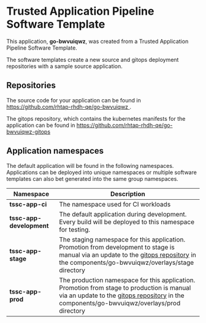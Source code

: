 # Trusted Application Pipeline Software Template

This application, **go-bwvuiqwz**, was created from a Trusted Application Pipeline Software Template.

The software templates create a new source and gitops deployment repositories with a sample source application. 

## Repositories

The source code for your application can be found in [https://github.com/rhtap-rhdh-qe/go-bwvuiqwz ](https://github.com/rhtap-rhdh-qe/go-bwvuiqwz ).
 
The gitops repository, which contains the kubernetes manifests for the application can be found in 
[https://github.com/rhtap-rhdh-qe/go-bwvuiqwz-gitops ](https://github.com/rhtap-rhdh-qe/go-bwvuiqwz-gitops ) 

## Application namespaces 

The default application will be found in the following namespaces. Applications can be deployed into unique namespaces or multiple software templates can also bet generated into the same group namespaces.  

|  Namespace   |  Description   |  
| -------- | -------- |
| **tssc-app-ci** | The namespace used for CI workloads |
| **tssc-app-development** | The default application during development. Every build will be deployed to this namespace for testing. |
| **tssc-app-stage** | The staging namespace for this application. Promotion from development to stage is manual via an update to the [gitops repository](https://github.com/rhtap-rhdh-qe/go-bwvuiqwz-gitops ) in the components/go-bwvuiqwz/overlays/stage directory |
| **tssc-app-prod** | The production namespace for this application. Promotion from stage to production is manual via an update to the [gitops repository](https://github.com/rhtap-rhdh-qe/go-bwvuiqwz-gitops ) in the components/go-bwvuiqwz/overlays/prod directory |